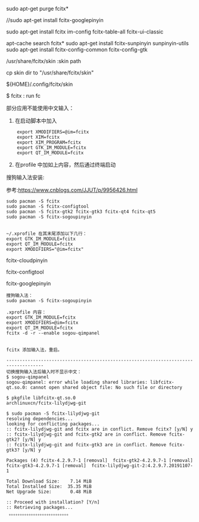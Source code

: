 sudo apt-get purge fcitx*

//sudo apt-get install fcitx-googlepinyin

sudo apt-get install fcitx  im-config  fcitx-table-all  fcitx-ui-classic

apt-cache search fcitx*
sudo apt-get install fcitx-sunpinyin sunpinyin-utils
sudo apt-get install  fcitx-config-common fcitx-config-gtk

/usr/share/fcitx/skin :skin path

cp skin dir to "/usr/share/fcitx/skin"

${HOME}/.config/fcitx/skin

$  fcitx  : run fc





部分应用不能使用中文输入：

1. 在启动脚本中加入

```
	export XMODIFIERS=@im=fcitx
    export XIM=fcitx
    export XIM_PROGRAM=fcitx
    export GTK_IM_MODULE=fcitx
    export QT_IM_MODULE=fcitx
```

2. 在profile 中加如上内容，然后通过终端启动

搜狗输入法安装:

参考:<https://www.cnblogs.com/JJUT/p/9956426.html>

```
sudo pacman -S fcitx
sudo pacman -S fcitx-configtool
sudo pacman -S fcitx-gtk2 fcitx-gtk3 fcitx-qt4 fcitx-qt5
sudo pacman -S fcitx-sogoupinyin


~/.xprofile 在其末尾添加以下几行：
export GTK_IM_MODULE=fcitx
export QT_IM_MODULE=fcitx
export XMODIFIERS="@im=fcitx"

```

fcitx-cloudpinyin

 fcitx-configtool

fcitx-googlepinyin







```
搜狗输入法：
sudo pacman -S fcitx-sogoupinyin

.xprofile 内容：
export GTK_IM_MODULE=fcitx
export XMODIFIERS=@im=fcitx
export QT_IM_MODULE=fcitx
fcitx -d -r --enable sogou-qimpanel


fcitx 添加输入法，重启。

------------------------------------------------------------------------------------
切换搜狗输入法后输入时不显示中文：
$ sogou-qimpanel
sogou-qimpanel: error while loading shared libraries: libfcitx-qt.so.0: cannot open shared object file: No such file or directory

$ pkgfile libfcitx-qt.so.0
archlinuxcn/fcitx-lilydjwg-git

$ sudo pacman -S fcitx-lilydjwg-git
resolving dependencies...
looking for conflicting packages...
:: fcitx-lilydjwg-git and fcitx are in conflict. Remove fcitx? [y/N] y
:: fcitx-lilydjwg-git and fcitx-gtk2 are in conflict. Remove fcitx-gtk2? [y/N] y
:: fcitx-lilydjwg-git and fcitx-gtk3 are in conflict. Remove fcitx-gtk3? [y/N] y

Packages (4) fcitx-4.2.9.7-1 [removal]  fcitx-gtk2-4.2.9.7-1 [removal]  fcitx-gtk3-4.2.9.7-1 [removal]  fcitx-lilydjwg-git-2:4.2.9.7.20191107-1

Total Download Size:    7.14 MiB
Total Installed Size:  35.35 MiB
Net Upgrade Size:       0.48 MiB

:: Proceed with installation? [Y/n] 
:: Retrieving packages...
 。。。。。。。。。。。。。。。。。。。。。。。。。。。
 
```

